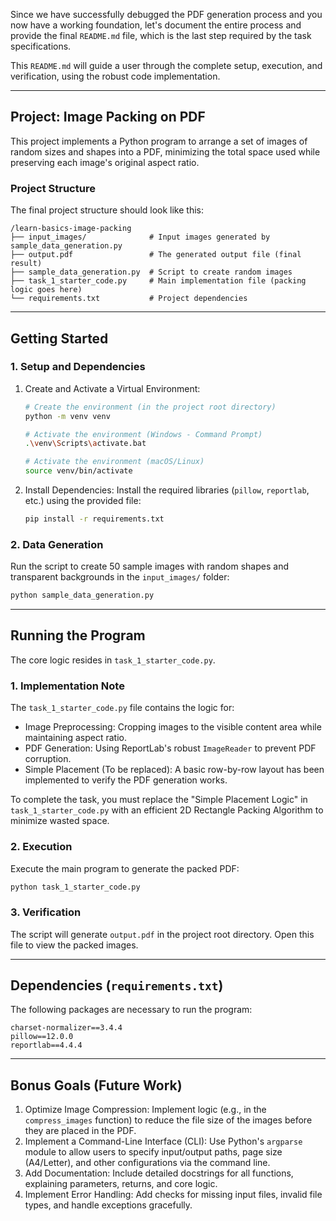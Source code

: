 Since we have successfully debugged the PDF generation process and you now have a working foundation, let's document the entire process and provide the final `README.md` file, which is the last step required by the task specifications.

This `README.md` will guide a user through the complete setup, execution, and verification, using the robust code implementation.

-----

## Project: Image Packing on PDF

This project implements a Python program to arrange a set of images of random sizes and shapes into a PDF, minimizing the total space used while preserving each image's original aspect ratio.

### Project Structure

The final project structure should look like this:

```
/learn-basics-image-packing
├── input_images/              # Input images generated by sample_data_generation.py
├── output.pdf                 # The generated output file (final result)
├── sample_data_generation.py  # Script to create random images
├── task_1_starter_code.py     # Main implementation file (packing logic goes here)
└── requirements.txt           # Project dependencies
```

-----

## Getting Started

### 1. Setup and Dependencies

1.  Create and Activate a Virtual Environment:

    ```bash
    # Create the environment (in the project root directory)
    python -m venv venv

    # Activate the environment (Windows - Command Prompt)
    .\venv\Scripts\activate.bat

    # Activate the environment (macOS/Linux)
    source venv/bin/activate
    ```

2.  Install Dependencies:
    Install the required libraries (`pillow`, `reportlab`, etc.) using the provided file:

    ```bash
    pip install -r requirements.txt
    ```

### 2. Data Generation

Run the script to create 50 sample images with random shapes and transparent backgrounds in the `input_images/` folder:

```bash
python sample_data_generation.py
```

-----

## Running the Program

The core logic resides in `task_1_starter_code.py`.

### 1. Implementation Note

The `task_1_starter_code.py` file contains the logic for:

  * Image Preprocessing: Cropping images to the visible content area while maintaining aspect ratio.
  * PDF Generation: Using ReportLab's robust `ImageReader` to prevent PDF corruption.
  * Simple Placement (To be replaced): A basic row-by-row layout has been implemented to verify the PDF generation works.

To complete the task, you must replace the "Simple Placement Logic" in `task_1_starter_code.py` with an efficient 2D Rectangle Packing Algorithm to minimize wasted space.

### 2. Execution

Execute the main program to generate the packed PDF:

```bash
python task_1_starter_code.py
```

### 3. Verification

The script will generate `output.pdf` in the project root directory. Open this file to view the packed images.

-----

## Dependencies (`requirements.txt`)

The following packages are necessary to run the program:

```
charset-normalizer==3.4.4
pillow==12.0.0
reportlab==4.4.4
```

-----

## Bonus Goals (Future Work)

1.  Optimize Image Compression: Implement logic (e.g., in the `compress_images` function) to reduce the file size of the images before they are placed in the PDF.
2.  Implement a Command-Line Interface (CLI): Use Python's `argparse` module to allow users to specify input/output paths, page size (A4/Letter), and other configurations via the command line.
3.  Add Documentation: Include detailed docstrings for all functions, explaining parameters, returns, and core logic.
4.  Implement Error Handling: Add checks for missing input files, invalid file types, and handle exceptions gracefully.